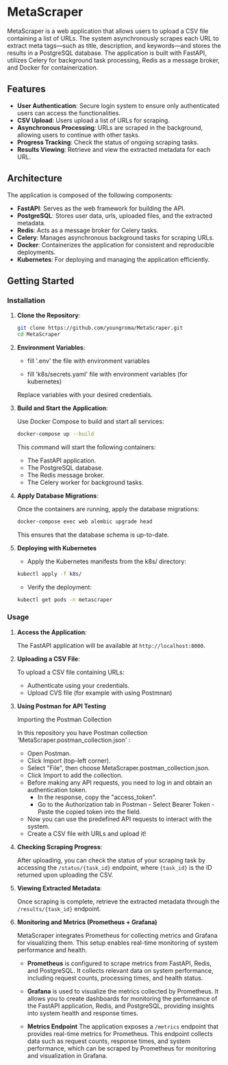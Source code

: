 # MetaScraper

MetaScraper is a web application that allows users to upload a CSV file containing a list of URLs. The system asynchronously scrapes each URL to extract meta tags—such as title, description, and keywords—and stores the results in a PostgreSQL database. The application is built with FastAPI, utilizes Celery for background task processing, Redis as a message broker, and Docker for containerization.

## Features  
- **User Authentication**: Secure login system to ensure only authenticated users can access the functionalities.
- **CSV Upload**: Users upload a list of URLs for scraping.
- **Asynchronous Processing**: URLs are scraped in the background, allowing users to continue with other tasks.
- **Progress Tracking**: Check the status of ongoing scraping tasks.
- **Results Viewing**: Retrieve and view the extracted metadata for each URL.

## Architecture

The application is composed of the following components:

- **FastAPI**: Serves as the web framework for building the API.
- **PostgreSQL**: Stores user data, urls, uploaded files, and the extracted metadata.
- **Redis**: Acts as a message broker for Celery tasks.
- **Celery**: Manages asynchronous background tasks for scraping URLs.
- **Docker**: Containerizes the application for consistent and reproducible deployments.
- **Kubernetes**: For deploying and managing the application efficiently.

## Getting Started


### Installation

1. **Clone the Repository**:

   ```bash
   git clone https://github.com/youngroma/MetaScraper.git
   cd MetaScraper
   ```

2. **Environment Variables**:

   - fill '.env' the file with environment variables

   - fill 'k8s/secrets.yaml' file with environment variables (for kubernetes)

   Replace variables with your desired credentials.

3. **Build and Start the Application**:

   Use Docker Compose to build and start all services:

   ```bash
   docker-compose up --build
   ```

   This command will start the following containers:

   - The FastAPI application.
   - The PostgreSQL database.
   - The Redis message broker.
   - The Celery worker for background tasks.

4. **Apply Database Migrations**:

   Once the containers are running, apply the database migrations:

   ```bash
   docker-compose exec web alembic upgrade head
   ```

   This ensures that the database schema is up-to-date.

5. **Deploying with Kubernetes**
   
   - Apply the Kubernetes manifests from the k8s/ directory:

   ```bash
   kubectl apply -f k8s/
   ```
   - Verify the deployment:

   ```bash
   kubectl get pods -n metascraper
   ```

### Usage

1. **Access the Application**:

   The FastAPI application will be available at `http://localhost:8000`.

2. **Uploading a CSV File**:

   To upload a CSV file containing URLs:

   - Authenticate using your credentials.
   - Upload CVS file (for example with using Postmnan)
  
3. **Using Postman for API Testing**

    Importing the Postman Collection

    In this repository you have Postman collection 'MetaScraper.postman_collection.json' :


    - Open Postman.
    - Click Import (top-left corner).
    - Select "File", then choose MetaScraper.postman_collection.json.
    - Click Import to add the collection.
    - Before making any API requests, you need to log in and obtain an authentication token.
       - In the response, copy the "access_token".
       - Go to the Authorization tab in Postman - Select Bearer Token - Paste the copied token into the field.
    - Now you can use the predefined API requests to interact with the system.
    - Create a CSV file with URLs and upload it!


3. **Checking Scraping Progress**:

   After uploading, you can check the status of your scraping task by accessing the `/status/{task_id}` endpoint, where `{task_id}` is the ID returned upon uploading the CSV.

4. **Viewing Extracted Metadata**:

   Once scraping is complete, retrieve the extracted metadata through the `/results/{task_id}` endpoint.

5. **Monitoring and Metrics (Prometheus + Grafana)**

   MetaScraper integrates Prometheus for collecting metrics and Grafana for visualizing them. This setup enables real-time monitoring of system performance and health.

   - **Prometheus** is configured to scrape metrics from FastAPI, Redis, and PostgreSQL. It collects relevant data on system performance, including request counts, processing times, and health status.

   - **Grafana** is used to visualize the metrics collected by Prometheus. It allows you to create dashboards for monitoring the performance of the FastAPI application, Redis, and PostgreSQL, providing insights into system health and response times.

   - **Metrics Endpoint**
The application exposes a `/metrics` endpoint that provides real-time metrics for Prometheus. This endpoint collects data such as request counts, response times, and system performance, which can be scraped by Prometheus for monitoring and visualization in Grafana.
